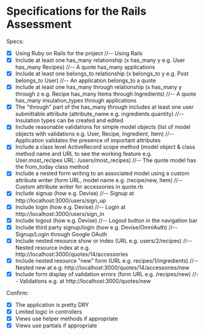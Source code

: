 # Specifications for the Rails Assessment

Specs:
- [x] Using Ruby on Rails for the project //-- Using Rails
- [x] Include at least one has_many relationship (x has_many y e.g. User has_many Recipes) //-- A quote has_many applications
- [x] Include at least one belongs_to relationship (x belongs_to y e.g. Post belongs_to User) //-- An application belongs_to a quote
- [x] Include at least one has_many through relationship (x has_many y through z e.g. Recipe has_many Items through Ingredients) //-- A quote has_many insulation_types through applications
- [x] The "through" part of the has_many through includes at least one user submittable attribute (attribute_name e.g. ingredients.quantity) //-- Insulation types can be created and edited
- [x] Include reasonable validations for simple model objects (list of model objects with validations e.g. User, Recipe, Ingredient, Item) //-- Application validates the presence of important attributes
- [x] Include a class level ActiveRecord scope method (model object & class method name and URL to see the working feature e.g. User.most_recipes URL: /users/most_recipes) //-- The quote model has the from_today class method
- [x] Include a nested form writing to an associated model using a custom attribute writer (form URL, model name e.g. /recipe/new, Item) //-- Custom attribute writer for accessories in quote.rb
- [x] Include signup (how e.g. Devise) //-- Signup at http://localhost:3000/users/sign_up
- [x] Include login (how e.g. Devise) //-- Login at http://localhost:3000/users/sign_in
- [x] Include logout (how e.g. Devise) //-- Logout button in the navigation bar
- [x] Include third party signup/login (how e.g. Devise/OmniAuth) //-- Signup/Login through Google OAuth
- [x] Include nested resource show or index (URL e.g. users/2/recipes) //-- Nested resource index at e.g. http://localhost:3000/quotes/14/accessories
- [x] Include nested resource "new" form (URL e.g. recipes/1/ingredients) //-- Nested new at e.g. http://localhost:3000/quotes/14/accessories/new
- [x] Include form display of validation errors (form URL e.g. /recipes/new) //-- Validations e.g. at http://localhost:3000/quotes/new

Confirm:
- [x] The application is pretty DRY
- [x] Limited logic in controllers
- [x] Views use helper methods if appropriate
- [x] Views use partials if appropriate
